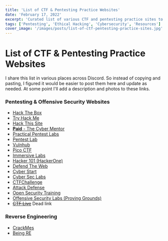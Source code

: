 ```yaml
---
title: 'List of CTF & Pentesting Practice Websites'
date: 'February 17, 2022'
excerpt: 'Curated list of various CTF and pentesting practice sites to practice your skills and learn new techniques.'
tags: ['Pentesting', 'Ethical Hacking', 'Cybersecurity', 'Resources']
cover_image: '/images/posts/list-of-ctf-pentesting-practice-sites.jpg'
---
```


# List of CTF & Pentesting Practice Websites

I share this list in various places across Discord. So instead of copying and pasting, I figured it would be easier to post them here and update as needed. At some point I'll add a description and photos to these links.

### Pentesting & Offensive Security Websites

- [Hack The Box](https://www.hackthebox.eu/)
- [Try Hack Me](https://tryhackme.com/)
- [Hack This Site](https://www.hackthissite.org/)
- [**Paid** - The Cyber Mentor ](https://academy.tcm-sec.com/)
- [Practical Pentest Labs](https://practicalpentestlabs.com/)
- [Pentest Lab](https://www.pentesterlab.com/)
- [Vulnhub](https://www.vulnhub.com/)
- [Pico CTF](https://picoctf.org/)
- [Immersive Labs](https://immersivelabs.com/)
- [Hacker 101 (HackerOne)](https://ctf.hacker101.com/)
- [Defend The Web](https://defendtheweb.net/)
- [Cyber Start](https://joincyberstart.com/)
- [Cyber Sec Labs](https://www.cyberseclabs.co.uk/)
- [CTFChallenge](https://ctfchallenge.com/)
- [Attack Defense](https://attackdefense.com/)
- [Open Security Training](https://opensecuritytraining.info/)
- [Offensive Security Labs (Proving Grounds)](https://www.offensive-security.com/labs/)
- ~~[CTF Live](https://www.ctf.live/)~~ Dead link

### Reverse Engineering

- [CrackMes](https://crackmes.one/)
- [Being RE](https://begin.re/)
